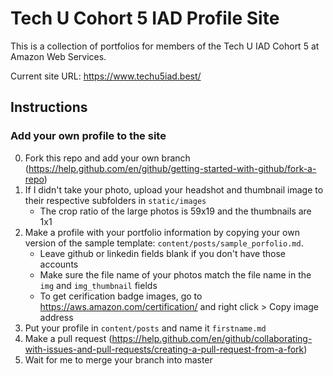 # Tech U Cohort 5 IAD Profile Site
This is a collection of portfolios for members of the Tech U IAD Cohort 5 at Amazon Web Services.

Current site URL: https://www.techu5iad.best/

## Instructions

### Add your own profile to the site

0. Fork this repo and add your own branch (https://help.github.com/en/github/getting-started-with-github/fork-a-repo)
1. If I didn't take your photo, upload your headshot and thumbnail image to their respective subfolders in ```static/images```
    - The crop ratio of the large photos is 59x19 and the thumbnails are 1x1
2. Make a profile with your portfolio information by copying your own version of the sample template: ```content/posts/sample_porfolio.md```.
    - Leave github or linkedin fields blank if you don't have those accounts 
    - Make sure the file name of your photos match the file name in the ```img``` and  ```img_thumbnail``` fields
    - To get cerification badge images, go to https://aws.amazon.com/certification/ and right click > Copy image address
3. Put your profile in ```content/posts```  and name it ```firstname.md```
4. Make a pull request (https://help.github.com/en/github/collaborating-with-issues-and-pull-requests/creating-a-pull-request-from-a-fork)
5. Wait for me to merge your branch into master
